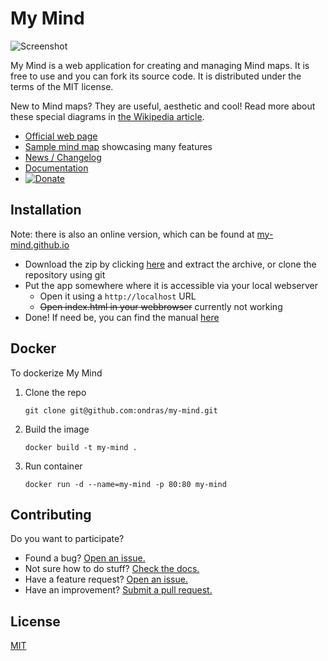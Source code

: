 # My Mind

![Screenshot](screenshot.png)

My Mind is a web application for creating and managing Mind maps. It is free to use and you can fork its source code. It is distributed under the terms of the MIT license.

New to Mind maps? They are useful, aesthetic and cool! Read more about these special diagrams in [the Wikipedia article](https://en.wikipedia.org/wiki/Mind_map).

* [Official web page](https://my-mind.github.io/)
* [Sample mind map](https://my-mind.github.io/?map=examples/features.mymind) showcasing many features
* [News / Changelog](https://github.com/ondras/my-mind/wiki/News)
* [Documentation](https://github.com/ondras/my-mind/wiki)
* <a target="_blank" href="https://www.paypal.com/cgi-bin/webscr?cmd=_s-xclick&amp;hosted_button_id=3340079"><img src="https://www.paypal.com/en_GB/i/btn/btn_donate_LG.gif" alt="Donate" title="Donate to support further development" /></a>

## Installation
Note: there is also an online version, which can be found at [my-mind.github.io](https://my-mind.github.io/)

* Download the zip by clicking [here](archive/master.zip) and extract the archive, or clone the repository using git
* Put the app somewhere where it is accessible via your local webserver
  * Open it using a `http://localhost` URL
  * ~~Open index.html in your webbrowser~~ currently not working
* Done! If need be, you can find the manual [here](https://github.com/ondras/my-mind/wiki)

## Docker
To dockerize My Mind 

1. Clone the repo 
   
   `git clone git@github.com:ondras/my-mind.git`

2. Build the image
   
   `docker build -t my-mind .`

3. Run container
   
   `docker run -d --name=my-mind -p 80:80 my-mind`

## Contributing

Do you want to participate?

* Found a bug? [Open an issue.](https://github.com/ondras/my-mind/issues)
* Not sure how to do stuff? [Check the docs.](https://github.com/ondras/my-mind/wiki)
* Have a feature request? [Open an issue.](https://github.com/ondras/my-mind/issues)
* Have an improvement? [Submit a pull request.](https://github.com/ondras/my-mind/pulls)

## License
[MIT](LICENSE.txt)
